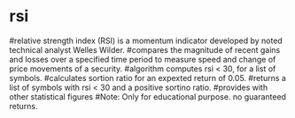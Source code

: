 # rsi
#relative strength index (RSI) is a momentum indicator developed by noted technical analyst Welles Wilder.
#compares the magnitude of recent gains and losses over a specified time period to measure speed and change of price movements of a security.
#algorithm computes rsi < 30, for a list of symbols.
#calculates sortion ratio for an expexted return of 0.05.
#returns a list of symbols with rsi < 30 and a positive sortino ratio.
#provides with other statistical figures
#Note: Only for educational purpose. no guaranteed returns. 


